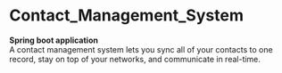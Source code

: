 # Contact_Management_System
**Spring boot application**
</br>
A contact management system lets you sync all of your contacts to one record, stay on top of your networks, and communicate in
real-time.
